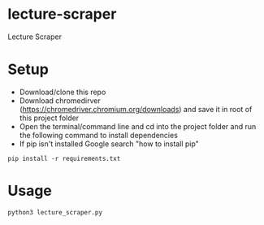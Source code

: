 # lecture-scraper
Lecture Scraper

# Setup
- Download/clone this repo
- Download chromedirver (https://chromedriver.chromium.org/downloads) and save it in root of this project folder
- Open the terminal/command line and cd into the project folder and run the following command to install dependencies
- If pip isn't installed Google search "how to install pip"
```
pip install -r requirements.txt
```

# Usage
```
python3 lecture_scraper.py
```
